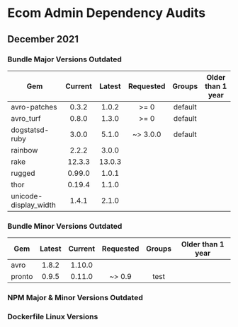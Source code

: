 # Ecom Admin Dependency Audits

## December 2021

### Bundle Major Versions Outdated
| Gem | Current | Latest | Requested  | Groups | Older than 1 year
|---|:----------:|:-------:|:-------:|:-------:|:-------:|
|avro-patches    |       0.3.2  |  1.0.2 |  >= 0    |   default
|avro_turf       |      0.8.0   | 1.3.0  | >= 0     |  default
|dogstatsd-ruby  |       3.0.0  |  5.1.0 |  ~> 3.0.0|   default
|rainbow         |       2.2.2  |  3.0.0 |          |
|rake            |       12.3.3 |  13.0.3|          |
|rugged          |       0.99.0 | 1.0.1  |          |
|thor            |       0.19.4 |  1.1.0 |          |
|unicode-display_width |  1.4.1 |   2.1.0|          | 



### Bundle Minor Versions Outdated 
| Gem | Latest | Current | Requested  | Groups | Older than 1 year
|---|:----------:|:-------:|:-------:|:-------:|:-------:|
|avro    |1.8.2    |1.10.0 |         |
|pronto  |0.9.5    |0.11.0 | ~> 0.9  |   test

### NPM Major & Minor Versions Outdated
  
### Dockerfile Linux Versions
  
